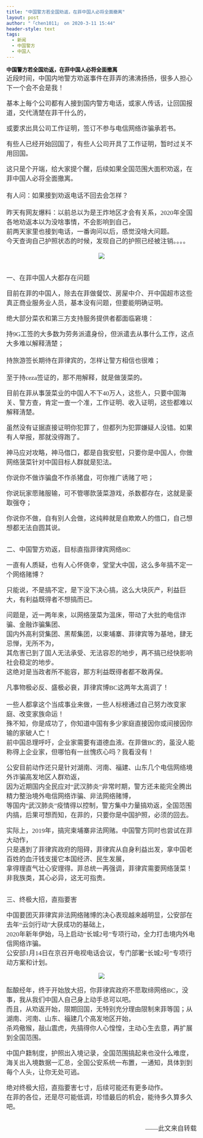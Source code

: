 ```yaml
---
title: "中国警方若全国劝返，在菲中国人必将全面撤离"
layout: post
author: "「chen1011」 on 2020-3-11 15:44"
header-style: text
tags:
  - 新闻
  - 中国警方
  - 中国人
---
```


<head></head>
<body>
 <font style="color:rgb(18, 18, 18)"><font face="微软雅黑"><strong>中国警方若全国劝返，在菲中国人必将全面撤离</strong></font></font>
 <br> 
 <font style="color:rgb(102, 102, 102)"><font face="微软雅黑"> 
   <div align="left"> 
    <font style="color:rgb(51, 51, 51)"><font face="-apple-system-font, BlinkMacSystemFont, &amp;quot"><font style="font-size:17px">近段时间，中国内地警方劝返事件在菲弄的沸沸扬扬，很多人担心下一个会不会是我！</font></font></font> 
   </div><br> 
   <div align="left"> 
    <font style="color:rgb(51, 51, 51)"><font face="-apple-system-font, BlinkMacSystemFont, &amp;quot"><font style="font-size:17px">基本上每个公司都有人接到国内警方电话，或家人传话，让回国报道，交代清楚在菲干什么的，</font></font></font> 
   </div><br> 
   <div align="left"> 
    <font style="color:rgb(51, 51, 51)"><font face="-apple-system-font, BlinkMacSystemFont, &amp;quot"><font style="font-size:17px">或要求出具公司工作证明，签订不参与电信网络诈骗承若书。</font></font></font> 
   </div><br> 
   <div align="left"> 
    <font style="color:rgb(51, 51, 51)"><font face="-apple-system-font, BlinkMacSystemFont, &amp;quot"><font style="font-size:17px">有些人已经开始回国了，有些人公司开具了工作证明，暂时过关不用回国。</font></font></font> 
   </div><br> 
   <div align="left"> 
    <font style="color:rgb(51, 51, 51)"><font face="-apple-system-font, BlinkMacSystemFont, &amp;quot"><font style="font-size:17px">这只是个开端，给大家提个醒，后续如果全国范围大面积劝返，在菲中国人必将全面撤离。</font></font></font> 
   </div> 
   <div align="left"> 
    <font style="color:rgb(51, 51, 51)"><font face="-apple-system-font, BlinkMacSystemFont, &amp;quot"><font style="font-size:17px"><br> </font></font></font> 
   </div> 
   <div align="left"> 
    <font style="color:rgb(51, 51, 51)"><font face="-apple-system-font, BlinkMacSystemFont, &amp;quot"><font style="font-size:17px">有人问：如果接到劝返电话不回去会怎样？</font></font></font> 
   </div> 
   <div align="left"> 
    <font style="color:rgb(51, 51, 51)"><font face="-apple-system-font, BlinkMacSystemFont, &amp;quot"><font style="font-size:17px"><br> </font></font></font> 
   </div> 
   <div align="left"> 
    <font style="color:rgb(51, 51, 51)"><font face="-apple-system-font, BlinkMacSystemFont, &amp;quot"><font style="font-size:17px">昨天有网友爆料：以前总以为是王炸地区才会有关系，2020年全国各地劝返本以为没啥事情，不会影响到自己，</font></font></font> 
   </div> 
   <div align="left"> 
    <font style="color:rgb(51, 51, 51)"><font face="-apple-system-font, BlinkMacSystemFont, &amp;quot"><font style="font-size:17px">前两天家里也接到电话，一番询问以后，感觉没啥大问题。</font></font></font> 
   </div> 
   <div align="left"> 
    <font style="color:rgb(51, 51, 51)"><font face="-apple-system-font, BlinkMacSystemFont, &amp;quot"><font style="font-size:17px">今天查询自己护照状态的时候，发现自己的护照已经被注销。。。。</font></font></font> 
   </div> 
   <div align="left"> 
    <font style="color:rgb(51, 51, 51)"><font face="-apple-system-font, BlinkMacSystemFont, &amp;quot"><font style="font-size:17px"><br> </font></font></font> 
   </div> 
   <div align="center"> 
    <font style="color:rgb(51, 51, 51)"><font face="-apple-system-font, BlinkMacSystemFont, &amp;quot"><font style="font-size:17px"><img src="http://images.违规信息.com/images/ueditor/2020020410560000231132.jpg" onload="thumbImg(this)"></font></font></font> 
   </div> 
   <div align="left"> 
    <font style="color:rgb(51, 51, 51)"><font face="-apple-system-font, BlinkMacSystemFont, &amp;quot"><font style="font-size:17px"><br> </font></font></font> 
   </div><br> 
   <div align="left"> 
    <font style="color:rgb(51, 51, 51)"><font face="-apple-system-font, BlinkMacSystemFont, &amp;quot"><font style="font-size:17px">一、在菲中国人大都存在问题</font></font></font> 
   </div><br> 
   <div align="left"> 
    <font style="color:rgb(51, 51, 51)"><font face="-apple-system-font, BlinkMacSystemFont, &amp;quot"><font style="font-size:17px">目前在菲的中国人，除去在菲做餐饮、房屋中介、开中国超市这些真正商业服务业人员，基本没有问题，但要能明确证明。<br> </font></font></font> 
   </div><br> 
   <div align="left"> 
    <font style="color:rgb(51, 51, 51)"><font face="-apple-system-font, BlinkMacSystemFont, &amp;quot"><font style="font-size:17px">绝大部分菜农和第三方支持服务提供者都面临窘境：</font></font></font> 
   </div><br> 
   <div align="left"> 
    <font style="color:rgb(51, 51, 51)"><font face="-apple-system-font, BlinkMacSystemFont, &amp;quot"><font style="font-size:17px">持9G工签的大多数为劳务派遣身份，但派遣去从事什么工作，这点大多难以解释清楚；</font></font></font> 
   </div> 
   <div align="left"> 
    <font style="color:rgb(51, 51, 51)"><font face="-apple-system-font, BlinkMacSystemFont, &amp;quot"><font style="font-size:17px"><br> </font></font></font> 
   </div> 
   <div align="left"> 
    <font style="color:rgb(51, 51, 51)"><font face="-apple-system-font, BlinkMacSystemFont, &amp;quot"><font style="font-size:17px">持旅游签长期待在菲律宾的，怎样让警方相信也很难；</font></font></font> 
   </div> 
   <div align="left"> 
    <font style="color:rgb(51, 51, 51)"><font face="-apple-system-font, BlinkMacSystemFont, &amp;quot"><font style="font-size:17px"><br> </font></font></font> 
   </div> 
   <div align="left"> 
    <font style="color:rgb(51, 51, 51)"><font face="-apple-system-font, BlinkMacSystemFont, &amp;quot"><font style="font-size:17px">至于持ceza签证的，那不用解释，就是做菠菜的。</font></font></font> 
   </div><br> 
   <div align="left"> 
    <font style="color:rgb(51, 51, 51)"><font face="-apple-system-font, BlinkMacSystemFont, &amp;quot"><font style="font-size:17px">目前在菲从事菠菜业的中国人不下40万人，这些人，只要中国海关、警方查，肯定一查一个准，工作证明、收入证明，这些都难以解释清楚。</font></font></font> 
   </div><br> 
   <div align="left"> 
    <font style="color:rgb(51, 51, 51)"><font face="-apple-system-font, BlinkMacSystemFont, &amp;quot"><font style="font-size:17px">虽然没有证据直接证明你犯罪了，但都列为犯罪嫌疑人没错。如果有人举报，那就没得跑了。</font></font></font> 
   </div><br> 
   <div align="left"> 
    <font style="color:rgb(51, 51, 51)"><font face="-apple-system-font, BlinkMacSystemFont, &amp;quot"><font style="font-size:17px">神马应对攻略，神马借口，都是自我安慰，只要你是中国人，你做网络菠菜针对中国目标人群就是犯法。</font></font></font> 
   </div><br> 
   <div align="left"> 
    <font style="color:rgb(51, 51, 51)"><font face="-apple-system-font, BlinkMacSystemFont, &amp;quot"><font style="font-size:17px">你说你不做诈骗盘不作杀猪盘，可你推广诱赌了吧；</font></font></font> 
   </div><br> 
   <div align="left"> 
    <font style="color:rgb(51, 51, 51)"><font face="-apple-system-font, BlinkMacSystemFont, &amp;quot"><font style="font-size:17px">你说玩家愿赌服输，可不管哪款菠菜游戏，杀数都存在，这就是豪取强夺；</font></font></font> 
   </div><br> 
   <div align="left"> 
    <font style="color:rgb(51, 51, 51)"><font face="-apple-system-font, BlinkMacSystemFont, &amp;quot"><font style="font-size:17px">你说你不做，自有别人会做，这纯粹就是自欺欺人的借口，自己想想都无法自圆其说。</font></font></font> 
   </div><br> <br> 
   <div align="left"> 
    <font style="color:rgb(51, 51, 51)"><font face="-apple-system-font, BlinkMacSystemFont, &amp;quot"><font style="font-size:17px">二、中国警方劝返，目标直指菲律宾网络BC<br> </font></font></font> 
   </div><br> 
   <div align="left"> 
    <font style="color:rgb(51, 51, 51)"><font face="-apple-system-font, BlinkMacSystemFont, &amp;quot"><font style="font-size:17px">一直有人质疑，也有人心怀侥幸，堂堂大中国，这么多年搞不定一个网络赌博？</font></font></font> 
   </div><br> 
   <div align="left"> 
    <font style="color:rgb(51, 51, 51)"><font face="-apple-system-font, BlinkMacSystemFont, &amp;quot"><font style="font-size:17px">只能说，不是搞不定，是下没下决心搞，这么大块灰产，利益巨大，有利益既得者不想搞而已。</font></font></font> 
   </div><br> 
   <div align="left"> 
    <font style="color:rgb(51, 51, 51)"><font face="-apple-system-font, BlinkMacSystemFont, &amp;quot"><font style="font-size:17px">问题是，近一两年来，以网络菠菜为温床，带动了大批的电信诈骗、金融诈骗集团、</font></font></font> 
   </div> 
   <div align="left"> 
    <font style="color:rgb(51, 51, 51)"><font face="-apple-system-font, BlinkMacSystemFont, &amp;quot"><font style="font-size:17px">国内外高利贷集团、黑帮集团，以柬埔寨、菲律宾等为基地，肆无忌惮，无所不为，</font></font></font> 
   </div> 
   <div align="left"> 
    <font style="color:rgb(51, 51, 51)"><font face="-apple-system-font, BlinkMacSystemFont, &amp;quot"><font style="font-size:17px">其危害已到了国人无法承受、无法容忍的地步，再不搞已经快影响社会稳定的地步。</font></font></font> 
   </div> 
   <div align="left"> 
    <font style="color:rgb(51, 51, 51)"><font face="-apple-system-font, BlinkMacSystemFont, &amp;quot"><font style="font-size:17px">这绝对是当政者所不能容，那方利益既得者都不敢再保。</font></font></font> 
   </div><br> 
   <div align="left"> 
    <font style="color:rgb(51, 51, 51)"><font face="-apple-system-font, BlinkMacSystemFont, &amp;quot"><font style="font-size:17px">凡事物极必反、盛极必衰，菲律宾博BC这两年太高调了！</font></font></font> 
   </div> 
   <div align="left"> 
    <font style="color:rgb(51, 51, 51)"><font face="-apple-system-font, BlinkMacSystemFont, &amp;quot"><font style="font-size:17px"><br> </font></font></font> 
   </div> 
   <div align="left"> 
    <font style="color:rgb(51, 51, 51)"><font face="-apple-system-font, BlinkMacSystemFont, &amp;quot"><font style="font-size:17px">一些人都拿这个当成事业来做，一些人标榜通过自己努力改变家庭、改变家族命运！</font></font></font> 
   </div> 
   <div align="left"> 
    <font style="color:rgb(51, 51, 51)"><font face="-apple-system-font, BlinkMacSystemFont, &amp;quot"><font style="font-size:17px">殊不知，你是成功了，你知道中国有多少家庭直接因你或间接因你输的家破人亡！</font></font></font> 
   </div> 
   <div align="left"> 
    <font style="color:rgb(51, 51, 51)"><font face="-apple-system-font, BlinkMacSystemFont, &amp;quot"><font style="font-size:17px">前中国总理呼吁，企业家需要有道德血液。在菲做BC的，虽没人能称得上企业家，但哪怕有一丝愧疚心吗？我看没有！</font></font></font> 
   </div><br> 
   <div align="left"> 
    <font style="color:rgb(51, 51, 51)"><font face="-apple-system-font, BlinkMacSystemFont, &amp;quot"><font style="font-size:17px">公安目前动作还只是针对湖南、河南、福建、山东几个电信网络境外诈骗高发地区人群劝返，</font></font></font> 
   </div> 
   <div align="left"> 
    <font style="color:rgb(51, 51, 51)"><font face="-apple-system-font, BlinkMacSystemFont, &amp;quot"><font style="font-size:17px">因为近期国内全民应对“武汉肺炎”非常时期，警方还未能完全腾出精力整治境外电信网络诈骗、非法网络赌博，</font></font></font> 
   </div> 
   <div align="left"> 
    <font style="color:rgb(51, 51, 51)"><font face="-apple-system-font, BlinkMacSystemFont, &amp;quot"><font style="font-size:17px">等国内“武汉肺炎”疫情得以控制，警方集中力量搞劝返，全国范围内搞，后果可想而知，在菲的，只要你是中国护照，必须的回去。</font></font></font> 
   </div><br> 
   <div align="left"> 
    <font style="color:rgb(51, 51, 51)"><font face="-apple-system-font, BlinkMacSystemFont, &amp;quot"><font style="font-size:17px">实际上，2019年，搞完柬埔寨非法网赌。中国警方同时也尝试在菲大动作，</font></font></font> 
   </div> 
   <div align="left"> 
    <font style="color:rgb(51, 51, 51)"><font face="-apple-system-font, BlinkMacSystemFont, &amp;quot"><font style="font-size:17px">只是遇到了菲律宾政府的阻碍，菲律宾从自身利益出发，拿中国老百姓的血汗钱支援它本国经济、民生发展，</font></font></font> 
   </div> 
   <div align="left"> 
    <font style="color:rgb(51, 51, 51)"><font face="-apple-system-font, BlinkMacSystemFont, &amp;quot"><font style="font-size:17px">拿得理直气壮心安理得。菲总统一再强调，菲律宾需要网络菠菜！非我族类，其心必异，这无可指责。</font></font></font> 
   </div><br> <br> 
   <div align="left"> 
    <font style="color:rgb(51, 51, 51)"><font face="-apple-system-font, BlinkMacSystemFont, &amp;quot"><font style="font-size:17px">三、终极大招，直指要害<br> </font></font></font> 
   </div><br> 
   <div align="left"> 
    <font style="color:rgb(51, 51, 51)"><font face="-apple-system-font, BlinkMacSystemFont, &amp;quot"><font style="font-size:17px">中国要团灭菲律宾非法网络赌博的决心表现越来越明显，公安部在去年“云剑行动”大获成功的基础上，</font></font></font> 
   </div> 
   <div align="left"> 
    <font style="color:rgb(51, 51, 51)"><font face="-apple-system-font, BlinkMacSystemFont, &amp;quot"><font style="font-size:17px">2020年新年伊始，马上启动“长城2号”专项行动，全力打击境内外电信网络诈骗。</font></font></font> 
   </div> 
   <div align="left"> 
    <font style="color:rgb(51, 51, 51)"><font face="-apple-system-font, BlinkMacSystemFont, &amp;quot"><font style="font-size:17px">公安部1月14日在京召开电视电话会议，专门部署“长城2号”专项行动方案和计划。</font></font></font> 
   </div><br> 
   <div align="center"> 
    <font style="color:rgb(51, 51, 51)"><font face="-apple-system-font, BlinkMacSystemFont, &amp;quot"><font style="font-size:17px"><img src="http://images.违规信息.com/images/ueditor/2020020410580000232520.jpg" onload="thumbImg(this)"></font></font></font> 
   </div><br> 
   <div align="left"> 
    <font style="color:rgb(51, 51, 51)"><font face="-apple-system-font, BlinkMacSystemFont, &amp;quot"><font style="font-size:17px">酝酿经年，终于开始放大招，你菲律宾政府不愿取缔网络BC，没事，我从我们中国人自己身上动手总可以吧。</font></font></font> 
   </div> 
   <div align="left"> 
    <font style="color:rgb(51, 51, 51)"><font face="-apple-system-font, BlinkMacSystemFont, &amp;quot"><font style="font-size:17px">而且，从劝返开始，限期回国，无特别充分理由限制来菲等国；从湖南、河南、山东、福建几个高发地区开始，</font></font></font> 
   </div> 
   <div align="left"> 
    <font style="color:rgb(51, 51, 51)"><font face="-apple-system-font, BlinkMacSystemFont, &amp;quot"><font style="font-size:17px">杀鸡儆猴，敲山震虎，先搞得你人心惶惶，主动心生去意，再扩展到全国范围。</font></font></font> 
   </div><br> 
   <div align="left"> 
    <font style="color:rgb(51, 51, 51)"><font face="-apple-system-font, BlinkMacSystemFont, &amp;quot"><font style="font-size:17px">中国户籍制度，护照出入境记录，全国范围搞起来也没什么难度，</font></font></font> 
   </div> 
   <div align="left"> 
    <font style="color:rgb(51, 51, 51)"><font face="-apple-system-font, BlinkMacSystemFont, &amp;quot"><font style="font-size:17px">海关出入境数据一汇总，全国公安系统一布置，一通知，具体到到每个人头，让你无处可逃。</font></font></font> 
   </div><br> 
   <div align="left"> 
    <font style="color:rgb(51, 51, 51)"><font face="-apple-system-font, BlinkMacSystemFont, &amp;quot"><font style="font-size:17px">绝对终极大招，直指要害七寸，后续可能还有更多动作。</font></font></font> 
   </div> 
   <div align="left"> 
    <font style="color:rgb(51, 51, 51)"><font face="-apple-system-font, BlinkMacSystemFont, &amp;quot"><font style="font-size:17px">在菲的各位，还是尽可能低调，珍惜最后的机会，能待多久算多久吧。</font></font></font> 
   </div><br> <br> 
   <div align="right"> 
    <font style="color:rgb(51, 51, 51)"><font face="-apple-system-font, BlinkMacSystemFont, &amp;quot"><font style="font-size:17px">——此文来自转载</font></font></font> 
   </div></font></font>
 <br> 
 <br>
</body>


